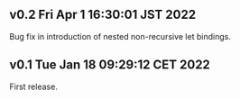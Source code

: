 v0.2 Fri Apr  1 16:30:01 JST 2022
---------------------------------

Bug fix in introduction of nested non-recursive let bindings.

v0.1 Tue Jan 18 09:29:12 CET 2022
---------------------------------

First release.

